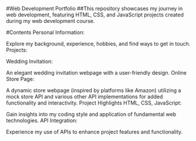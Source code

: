 #Web Development Portfolio
##This repository showcases my journey in web development, featuring HTML, CSS, and JavaScript projects created during my web development course.

#Contents
Personal Information:

Explore my background, experience, hobbies, and find ways to get in touch.
Projects:

Wedding Invitation:

An elegant wedding invitation webpage with a user-friendly design.
Online Store Page:

A dynamic store webpage (inspired by platforms like Amazon) utilizing a mock store API and various other API implementations for added functionality and interactivity.
Project Highlights
HTML, CSS, JavaScript:

Gain insights into my coding style and application of fundamental web technologies.
API Integration:

Experience my use of APIs to enhance project features and functionality.
